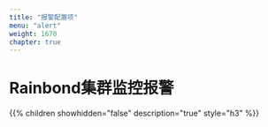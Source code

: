 ```yaml
---
title: "报警配置项"
menu: "alert"
weight: 1670
chapter: true
---
```


#  Rainbond集群监控报警


{{% children showhidden="false" description="true" style="h3"  %}}

